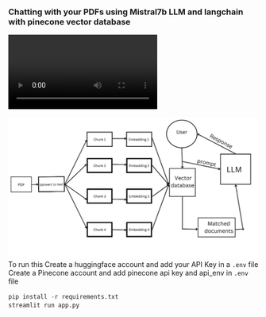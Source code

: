 <h3>
Chatting with your PDFs using Mistral7b LLM and langchain with pinecone vector database
</h3>
<video controls src="assets/demo.mp4" title="Title"></video>

![alt text](assets/architectural_diagram.webp)
To run this 
Create a huggingface account and add your API Key in a `.env` file
Create a Pinecone account and add pinecone api key and api_env in `.env` file
```python
pip install -r requirements.txt
streamlit run app.py
```

